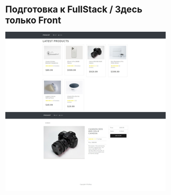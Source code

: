 # Подготовка к FullStack / Здесь только Front 

![Image alt](https://github.com/EvgeniyBudaev/ecommerce_frontend_proshop/blob/master/public/images/screenshot_1.jpg)
![Image alt](https://github.com/EvgeniyBudaev/ecommerce_frontend_proshop/blob/master/public/images/screenshot_2.jpg)

